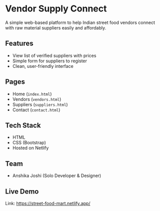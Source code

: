 # Vendor Supply Connect

A simple web-based platform to help Indian street food vendors connect with raw material suppliers easily and affordably.

## Features
- View list of verified suppliers with prices
- Simple form for suppliers to register
- Clean, user-friendly interface

## Pages
- Home (`index.html`)
- Vendors (`vendors.html`)
- Suppliers (`suppliers.html`)
- Contact (`contact.html`)

## Tech Stack
- HTML
- CSS (Bootstrap)
- Hosted on Netlify

## Team
- Anshika Joshi (Solo Developer & Designer)

## Live Demo
Link: https://street-food-mart.netlify.app/

